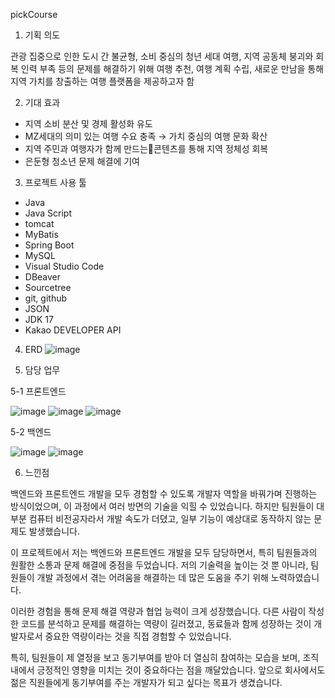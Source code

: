pickCourse

1. 기획 의도

관광 집중으로 인한 도시 간 불균형, 소비 중심의 청년 세대 여행, 지역 공동체 붕괴와 회복 인력 부족
등의 문제를 해결하기 위해
여행 추천, 여행 계획 수립, 새로운 만남을 통해 지역 가치를 창출하는 여행 플랫폼을 제공하고자 함


2. 기대 효과

- 지역 소비 분산 및 경제 활성화 유도
- MZ세대의 의미 있는 여행 수요 충족 → 가치 중심의 여행 문화 확산
- 지역 주민과 여행자가 함께 만드는콘텐츠를 통해 지역 정체성 회복
- 은둔형 청소년 문제 해결에 기여


3. 프로젝트 사용 툴
- Java
- Java Script
- tomcat
- MyBatis
- Spring Boot
- MySQL
- Visual Studio Code
- DBeaver
- Sourcetree
- git, github
- JSON
- JDK 17
- Kakao DEVELOPER API
  
4. ERD
![image](https://github.com/user-attachments/assets/ad06083e-f502-4189-b1ca-284e8a56720a)


5. 담당 업무
   
5-1 프론트엔드
   
![image](https://github.com/user-attachments/assets/bcc26b9d-299d-4a68-83d4-1cd39e3995c7)
![image](https://github.com/user-attachments/assets/8479aff2-a5b1-4161-927e-efa9f5bc6e12)
![image](https://github.com/user-attachments/assets/40f0ab23-f6d3-485b-8d5b-6b518a1449ba)



5-2 백엔드

![image](https://github.com/user-attachments/assets/c1ef0d00-e7fe-4740-a4c0-1ee876fecf96)
![image](https://github.com/user-attachments/assets/fcae5c63-a7ae-48c4-ba42-f62d855a454a)



6. 느낀점
   
백엔드와 프론트엔드 개발을 모두 경험할 수 있도록 개발자 역할을 바꿔가며 진행하는 방식이었으며, 이 과정에서 여러 방면의 기술을 익힐 수 있었습니다. 하지만 팀원들이 대부분 컴퓨터 비전공자라서 개발 속도가 더뎠고, 일부 기능이 예상대로 동작하지 않는 문제도 발생했습니다.

이 프로젝트에서 저는 백엔드와 프론트엔드 개발을 모두 담당하면서, 특히 팀원들과의 원활한 소통과 문제 해결에 중점을 두었습니다. 저의 기술력을 높이는 것 뿐 아니라, 팀원들이 개발 과정에서 겪는 어려움을 해결하는 데 많은 도움을 주기 위해 노력하였습니다. 

이러한 경험을 통해 문제 해결 역량과 협업 능력이 크게 성장했습니다.
다른 사람이 작성한 코드를 분석하고 문제를 해결하는 역량이 길러졌고, 동료들과 함께 성장하는 것이 개발자로서 중요한 역량이라는 것을 직접 경험할 수 있었습니다.

특히, 팀원들이 제 열정을 보고 동기부여를 받아 더 열심히 참여하는 모습을 보며, 조직 내에서 긍정적인 영향을 미치는 것이 중요하다는 점을 깨달았습니다. 앞으로 회사에서도 젊은 직원들에게 동기부여를 주는 개발자가 되고 싶다는 목표가 생겼습니다.


